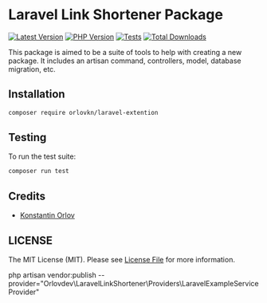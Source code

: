 # Laravel Link Shortener Package

<!-- BADGES_START -->
[![Latest Version][badge-release]][packagist]
[![PHP Version][badge-php]][php]
[![Tests][badge-tests]][tests]
[![Total Downloads][badge-downloads]][downloads]

[badge-tests]: https://github.com/orlovkn/laravel-link-shortener/actions/workflows/test.yml/badge.svg
[badge-release]: https://img.shields.io/packagist/v/orlovkn/laravel-link-shortener.svg?style=flat-square&label=release
[badge-php]: https://img.shields.io/packagist/php-v/orlovkn/laravel-link-shortener.svg?style=flat-square
[badge-downloads]: https://img.shields.io/packagist/dt/orlovkn/laravel-link-shortener.svg?style=flat-square&colorB=mediumvioletred

[packagist]: https://packagist.org/packages/orlovkn/laravel-link-shortener
[php]: https://php.net
[downloads]: https://packagist.org/packages/orlovkn/laravel-link-shortener
[tests]: https://github.com/orlovkn/laravel-link-shortener/actions/workflows/test.yml
<!-- BADGES_END -->

This package is aimed to be a suite of tools to help with creating a new package.
It includes an artisan command, controllers, model, database migration, etc.

## Installation

```bash
composer require orlovkn/laravel-extention
```

## Testing

To run the test suite:

```bash
composer run test
```

## Credits

- [Konstantin Orlov](https://github.com/orlovkn)

## LICENSE

The MIT License (MIT). Please see [License File](./LICENSE) for more information.


php artisan vendor:publish --provider="Orlovdev\LaravelLinkShortener\Providers\LaravelExampleServiceProvider\"
